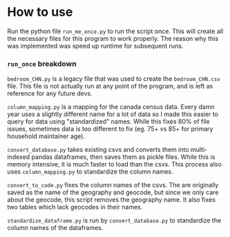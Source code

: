 # How to use
Run the python file `run_me_once.py` to run the script once. This will create all the 
necessary files for this program 
to work properly.  The reason why this was implemented was speed up runtime for subsequent runs.

### `run_once` breakdown
`bedroom_CHN.py` is a legacy file that was used to create the `bedroom_CHN.csv` file. This file is not actually run at 
any point of the program, and is left as reference for any future devs.

`column_mapping.py` is a mapping for the canada census data.  Every damn year uses a slightly different name for a lot 
of data so I made this easier to query for data using "standardized" names.  While this fixes 80% of file issues,
sometimes data is too different to fix (eg. 75+ vs 85+ for primary household maintainer age).  

`convert_database.py` takes existing csvs and converts them into multi-indexed pandas dataframes, then saves them as 
pickle files.  While this is memory intensive, it is much faster to load than the csvs.  This process also uses
`column_mapping.py` to standardize the column names.

`convert_to_code.py` fixes the column names of the csvs.  The are originally saved as the name of the geography and 
geocode, but since we only care about the geocode, this script removes the geography name.  It also fixes two tables
which lack geocodes in their names.

`standardize_dataframe.py` is run by `convert_database.py` to standardize the column names of the dataframes.  
